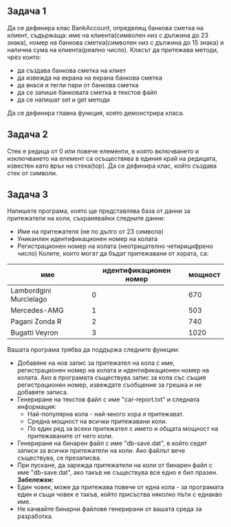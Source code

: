 ## Задача 1
Да се дефинира клас BankAccount, определящ банкова сметка на клиент, съдържаща: име на клиента(символен низ с дължина до 23 знака), 
номер на банкова сметка(символен низ с дължина до 15 знака) и налична сума на клиента(реално число). Класът да притежава методи, чрез които:
- да създава банкова сметка на клиет
- да извежда на екрана на екрана банкова сметка
- да внася и тегли пари от банкова сметка
- да се запише банковата сметка в текстов файл <br/>
- да се напишат set и get методи

Да се дефинира главна функция, която демонстрира класа.

## Задача 2
Стек е редица от 0 или повече елементи, в която включването и изключването на елемент са 
осъществява в единия край на редицата, известен като връх на стека(top).
Да се дефинира клас, който създава стек от символи.

## Задача 3
Напишете програма, която ще представлява база от данни за
притежатели на коли, съхранявайки следните данни:
- Име на притежателя (не по дълго от 23 символа)
- Униканлен идентификационен номер на колата
- Регистрационен номер на колата (неотрицателно четирицифрено число)
Колите, които могат да бъдат притежавани от хората, са:

| име                    | идентификационен номер | мощност |
| ---------------------- | ---------------------- | ------- |
| Lambordgini Murcielago | 0                      | 670     |
| Mercedes-AMG           | 1                      | 503     |
| Pagani Zonda R         | 2                      | 740     |
| Bugatti Veyron         | 3                      | 1020    |

Вашата програма трябва да поддържа следните функции:
- Добавяне на нов запис за притежател на кола с име, регистрационен номер на
колата и идентификационен номер на колата. Ако в програмата съществува
запис за кола със същия регистрационен номер, извеждате съобщение за
грешка и не добавяте записа.
- Генериране на текстов файл с име "car-report.txt" и следната информация:
  - Най-популярна кола - най-много хора я притежават.
  - Средна мощност на всички притежавани коли.
  - По един ред за всеки притежател с името и общата мощност на
притежаваните от него коли.
- Генериране на бинарен файл с име "db-save.dat", в който седят записи за
всички притежатели на коли. Ако файлът вече съществува, се презаписва.
- При пускане, да зарежда притежатели на коли от бинарен файл с име
"db-save.dat", ако такъв не съществува все едно е бил празен.<br/>
**Забележки:**
- Един човек, може да притежава повече от една кола - за програмата един и
същи човек е такъв, който присъства няколко пъти с еднакво име.
- Не качвайте бинарни файлове генерирани от вашата среда за разработка.

